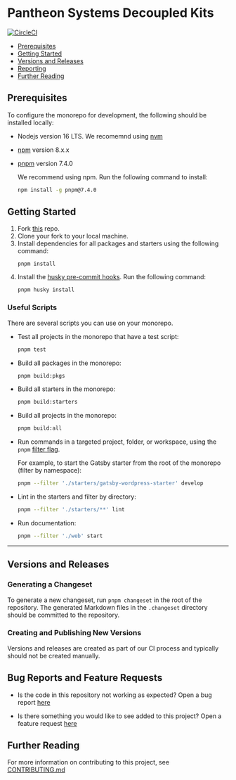 # Pantheon Systems Decoupled Kits

[![CircleCI](https://circleci.com/gh/pantheon-systems/decoupled-kit-js/tree/canary.svg?style=svg)](https://circleci.com/gh/pantheon-systems/decoupled-kit-js/tree/canary)

- [Prerequisites](#prerequisites)
- [Getting Started](#getting-started)
- [Versions and Releases](#versions-and-releases)
- [Reporting](#bug-reports-and-feature-requests)
- [Further Reading](#further-reading)

## Prerequisites ##

To configure the monorepo for development, the following should be installed locally:

- Nodejs version 16 LTS. We recomemnd using [nvm](https://github.com/nvm-sh/nvm)
- [npm](https://docs.npmjs.com/cli/v8/commands/npm) version 8.x.x
- [pnpm](https://pnpm.io/installation) version 7.4.0

  We recommend using npm. Run the following command to install:

  ```bash
  npm install -g pnpm@7.4.0
  ```

## Getting Started

1. Fork [this](https://github.com/pantheon-systems/decoupled-kit-js/fork) repo.
1. Clone your fork to your local machine.
1. Install dependencies for all packages and starters using the following command:
   ```
   pnpm install
   ```
1. Install the [husky pre-commit hooks](https://github.com/pantheon-systems/decoupled-kit-js/blob/canary/.husky/pre-commit). Run the following command:
   ```
   pnpm husky install
   ```

### Useful Scripts

There are several scripts you can use on your monorepo.

- Test all projects in the monorepo that have a test script:
  ```bash
  pnpm test
  ```
- Build all packages in the monorepo:
  ```bash
  pnpm build:pkgs
  ```
- Build all starters in the monorepo:
  ```bash
  pnpm build:starters
  ```
- Build all projects in the monorepo:

  ```bash
  pnpm build:all
  ```

- Run commands in a targeted project, folder, or workspace, using the `pnpm` [filter flag](https://pnpm.io/filtering).

  For example, to start the Gatsby starter from the root of the monorepo (filter by namespace):

  ```bash
  pnpm --filter './starters/gatsby-wordpress-starter' develop
  ```

- Lint in the starters and filter by directory:

  ```bash
  pnpm --filter './starters/**' lint
  ```

- Run documentation:

  ```bash
  pnpm --filter './web' start
  ```

---

## Versions and Releases

### Generating a Changeset

To generate a new changeset, run `pnpm changeset` in the root of the repository. The generated Markdown files in the `.changeset` directory should be committed to the repository.

### Creating and Publishing New Versions

Versions and releases are created as part of our CI process and typically should
not be created manually.

## Bug Reports and Feature Requests

- Is the code in this repository not working as expected? Open a bug report [here](https://github.com/pantheon-systems/decoupled-kit-js/issues/new?template=bug-report-template.yml)

- Is there something you would like to see added to this project? Open a feature request [here](https://github.com/pantheon-systems/decoupled-kit-js/issues/new?template=feature-request-template.yml)

## Further Reading

For more information on contributing to this project, see [CONTRIBUTING.md](./CONTRIBUTING.md)
